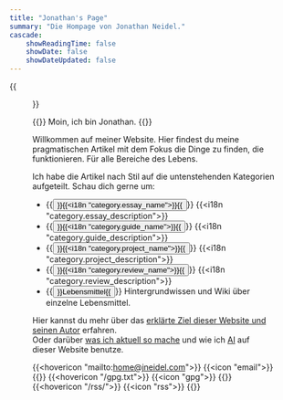 ```yaml
---
title: "Jonathan's Page"
summary: "Die Hompage von Jonathan Neidel."
cascade:
    showReadingTime: false
    showDate: false
    showDateUpdated: false
---
```


{{<figure caption="_Ich._" clearClass="true" class="sm:h-3/6 sm:max-w-72 sm:float-right sm:pl-6 my-0" alt="Profilbild von Jonathan Neidel" src="img/profile-picture.jpg">}}

{{<lead>}}
Moin, ich bin Jonathan.
{{</lead>}}

Willkommen auf meiner Website.
Hier findest du meine pragmatischen Artikel mit dem Fokus die Dinge zu finden,
die funktionieren. Für alle Bereiche des Lebens.

Ich habe die Artikel nach Stil auf die untenstehenden Kategorien aufgeteilt.
Schau dich gerne um:

- {{<button href="essay">}}{{<i18n "category.essay_name">}}{{</button>}} {{<i18n "category.essay_description">}}
- {{<button href="guide">}}{{<i18n "category.guide_name">}}{{</button>}} {{<i18n "category.guide_description">}}
- {{<button href="project">}}{{<i18n "category.project_name">}}{{</button>}} {{<i18n "category.project_description">}}
- {{<button href="review">}}{{<i18n "category.review_name">}}{{</button>}} {{<i18n "category.review_description">}}
- {{<button href="foods">}}Lebensmittel{{</button>}} Hintergrundwissen und Wiki über einzelne Lebensmittel.

Hier kannst du mehr über das [erklärte Ziel dieser Website und seinen Autor](about) erfahren.
<br>
Oder darüber [was ich aktuell so mache](now) und wie ich [AI](ai) auf
dieser Website benutze.

{{<hovericon "mailto:home@jneidel.com">}}
    {{<icon "email">}}
{{</hovericon>}}
{{<hovericon "/gpg.txt">}}
    {{<icon "gpg">}}
{{</hovericon>}}
{{<hovericon "/rss/">}}
    {{<icon "rss">}}
{{</hovericon>}}
